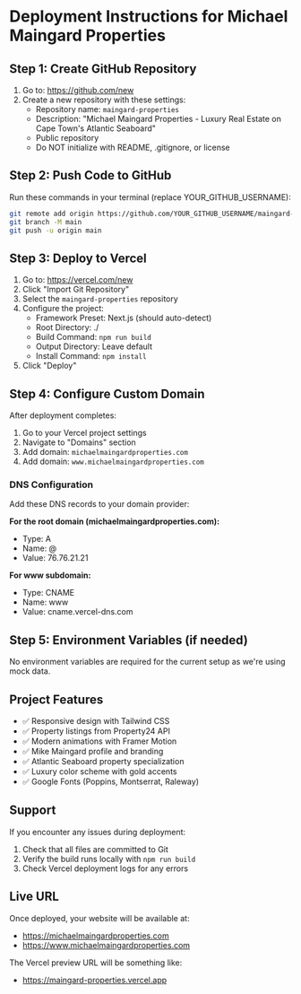 # Deployment Instructions for Michael Maingard Properties

## Step 1: Create GitHub Repository

1. Go to: https://github.com/new
2. Create a new repository with these settings:
   - Repository name: `maingard-properties`
   - Description: "Michael Maingard Properties - Luxury Real Estate on Cape Town's Atlantic Seaboard"
   - Public repository
   - Do NOT initialize with README, .gitignore, or license

## Step 2: Push Code to GitHub

Run these commands in your terminal (replace YOUR_GITHUB_USERNAME):

```bash
git remote add origin https://github.com/YOUR_GITHUB_USERNAME/maingard-properties.git
git branch -M main
git push -u origin main
```

## Step 3: Deploy to Vercel

1. Go to: https://vercel.com/new
2. Click "Import Git Repository"
3. Select the `maingard-properties` repository
4. Configure the project:
   - Framework Preset: Next.js (should auto-detect)
   - Root Directory: ./
   - Build Command: `npm run build`
   - Output Directory: Leave default
   - Install Command: `npm install`
5. Click "Deploy"

## Step 4: Configure Custom Domain

After deployment completes:

1. Go to your Vercel project settings
2. Navigate to "Domains" section
3. Add domain: `michaelmaingardproperties.com`
4. Add domain: `www.michaelmaingardproperties.com`

### DNS Configuration

Add these DNS records to your domain provider:

**For the root domain (michaelmaingardproperties.com):**
- Type: A
- Name: @
- Value: 76.76.21.21

**For www subdomain:**
- Type: CNAME
- Name: www
- Value: cname.vercel-dns.com

## Step 5: Environment Variables (if needed)

No environment variables are required for the current setup as we're using mock data.

## Project Features

- ✅ Responsive design with Tailwind CSS
- ✅ Property listings from Property24 API
- ✅ Modern animations with Framer Motion
- ✅ Mike Maingard profile and branding
- ✅ Atlantic Seaboard property specialization
- ✅ Luxury color scheme with gold accents
- ✅ Google Fonts (Poppins, Montserrat, Raleway)

## Support

If you encounter any issues during deployment:
1. Check that all files are committed to Git
2. Verify the build runs locally with `npm run build`
3. Check Vercel deployment logs for any errors

## Live URL

Once deployed, your website will be available at:
- https://michaelmaingardproperties.com
- https://www.michaelmaingardproperties.com

The Vercel preview URL will be something like:
- https://maingard-properties.vercel.app